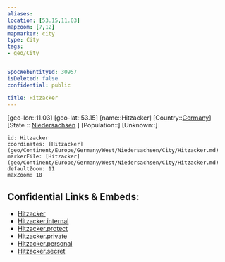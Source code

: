```yaml
---
aliases: 
location: [53.15,11.03]
mapzoom: [7,12] 
mapmarker: city 
type: City
tags:
- geo/City


SpocWebEntityId: 30957
isDeleted: false
confidential: public

title: Hitzacker
---
```

[geo-lon::11.03]
[geo-lat::53.15]
[name::Hitzacker]
[Country::[Germany](geo/Continent/Europe/Germany.md)]
[State :: [Niedersachsen](geo/Continent/Europe/Germany/West/Niedersachsen.md) ]
[Population::]
[Unknown::]


```leaflet
id: Hitzacker
coordinates: [Hitzacker](geo/Continent/Europe/Germany/West/Niedersachsen/City/Hitzacker.md)
markerFile: [Hitzacker](geo/Continent/Europe/Germany/West/Niedersachsen/City/Hitzacker.md)
defaultZoom: 11 
maxZoom: 18
```


## Confidential Links & Embeds: 
- [Hitzacker](../../../../../../../../_public/geo/Continent/Europe/Germany/West/Niedersachsen/City/Hitzacker.md) 
- [Hitzacker.internal](../../../../../../../../_internal/geo/Continent/Europe/Germany/West/Niedersachsen/City/Hitzacker.internal.md) 
- [Hitzacker.protect](../../../../../../../../_protect/geo/Continent/Europe/Germany/West/Niedersachsen/City/Hitzacker.protect.md) 
- [Hitzacker.private](../../../../../../../../_private/geo/Continent/Europe/Germany/West/Niedersachsen/City/Hitzacker.private.md) 
- [Hitzacker.personal](../../../../../../../../_personal/geo/Continent/Europe/Germany/West/Niedersachsen/City/Hitzacker.personal.md) 
- [Hitzacker.secret](../../../../../../../../_secret/geo/Continent/Europe/Germany/West/Niedersachsen/City/Hitzacker.secret.md) 

